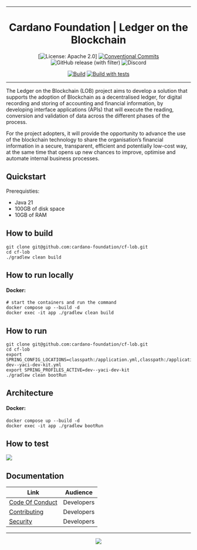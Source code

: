 <div align="center">
  <hr />
  <h1 align="center" style="border-bottom: none">Cardano Foundation | Ledger on the Blockchain</h1>

[![License: Apache 2.0](https://img.shields.io/badge/License-Apache%202.0-blue.svg)]
[![Conventional Commits](https://img.shields.io/badge/Conventional%20Commits-1.0.0-%23FE5196?logo=conventionalcommits&logoColor=white)](https://conventionalcommits.org)
![GitHub release (with filter)](https://img.shields.io/github/v/release/cardano-foundation/cf-lob)
![Discord](https://img.shields.io/discord/1022471509173882950)

[![Build](https://github.com/cardano-foundation/cf-lob/actions/workflows/build.yml/badge.svg)](https://github.com/cardano-foundation/cf-lob/actions/workflows/build.yml)
[![Build with tests](https://github.com/cardano-foundation/cf-lob/actions/workflows/build.yml/badge.svg)](https://github.com/cardano-foundation/cf-lob/actions/workflows/build-with-tests.yaml)

<hr />
</div>

The Ledger on the Blockchain (LOB) project aims to develop a solution that supports the adoption of Blockchain as a decentralised ledger, for digital recording and storing of accounting and financial information, by developing interface applications (APIs) that will execute the reading, conversion and validation of data across the different phases of the process.

For the project adopters, it will provide the opportunity to advance the use of the blockchain  technology to share the organisation’s financial information in a secure, transparent, efficient and potentially low-cost way, at the same time that opens up new chances to improve, optimise and automate internal business processes.

## Quickstart

Prerequisties:
- Java 21
- 100GB of disk space
- 10GB of RAM

## How to build

```
git clone git@github.com:cardano-foundation/cf-lob.git
cd cf-lob
./gradlew clean build
```

## How to run locally
#### Docker:
```shell
# start the containers and run the command
docker compose up --build -d
docker exec -it app ./gradlew clean build
```

## How to run

```
git clone git@github.com:cardano-foundation/cf-lob.git
cd cf-lob
export SPRING_CONFIG_LOCATIONS=classpath:/application.yml,classpath:/application-dev--yaci-dev-kit.yml
export SPRING_PROFILES_ACTIVE=dev--yaci-dev-kit
./gradlew clean bootRun
```

## Architecture
#### Docker:
```shell
docker compose up --build -d
docker exec -it app ./gradlew bootRun
```
## How to test

<img src="https://github.com/cardano-foundation/cf-lob/LOB_-_Arch.jpg" />

## Documentation

| Link                                                                               | Audience                                                     |
|------------------------------------------------------------------------------------|--------------------------------------------------------------|
| [Code Of Conduct](https://github.com/cardano-foundation/cf-lob/CODE-OF-CONDUCT.md) | Developers                                                   |
| [Contributing](https://github.com/cardano-foundation/cf-lob/CONTRIBUTING.md)       | Developers                                                   |
| [Security](https://github.com/cardano-foundation/cf-lob/SECURITY.md)               | Developers                                                   |

<hr/>

<p align="center">
  <a href="https://github.com/cardano-foundation/cardano-wallet/blob/master/LICENSE"><img src="https://img.shields.io/github/license/cardano-foundation/cardano-wallet.svg?style=for-the-badge" /></a>
</p>
